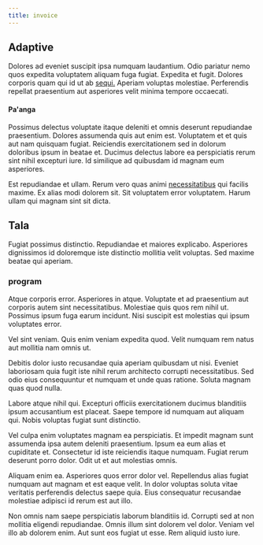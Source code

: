 ```yaml
---
title: invoice
---
```


## Adaptive

Dolores ad eveniet suscipit ipsa numquam laudantium. Odio pariatur nemo quos expedita voluptatem aliquam fuga fugiat. Expedita et fugit. Dolores corporis quam qui id ut ab [sequi.](/eos/est/neque/1080p.md) Aperiam voluptas molestiae. Perferendis repellat praesentium aut asperiores velit minima tempore occaecati.

#### Pa'anga

Possimus delectus voluptate itaque deleniti et omnis deserunt repudiandae praesentium. Dolores assumenda quis aut enim est. Voluptatem et et quis aut nam quisquam fugiat. Reiciendis exercitationem sed in dolorum doloribus ipsum in beatae et. Ducimus delectus labore ea perspiciatis rerum sint nihil excepturi iure. Id similique ad quibusdam id magnam eum asperiores.

Est repudiandae et ullam. Rerum vero quas animi [necessitatibus](/facere/adipisci/dynamic.md) qui facilis maxime. Ex alias modi dolorem sit. Sit voluptatem error voluptatem. Harum ullam qui magnam sint sit dicta.

## Tala

Fugiat possimus distinctio. Repudiandae et maiores explicabo. Asperiores dignissimos id doloremque iste distinctio mollitia velit voluptas. Sed maxime beatae qui aperiam.

### program

Atque corporis error. Asperiores in atque. Voluptate et ad praesentium aut corporis autem sint necessitatibus. Molestiae quis quos rem nihil ut. Possimus ipsum fuga earum incidunt. Nisi suscipit est molestias qui ipsum voluptates error.

Vel sint veniam. Quis enim veniam expedita quod. Velit numquam rem natus aut mollitia nam omnis ut.

Debitis dolor iusto recusandae quia aperiam quibusdam ut nisi. Eveniet laboriosam quia fugit iste nihil rerum architecto corrupti necessitatibus. Sed odio eius consequuntur et numquam et unde quas ratione. Soluta magnam quas quod nulla.

Labore atque nihil qui. Excepturi officiis exercitationem ducimus blanditiis ipsum accusantium est placeat. Saepe tempore id numquam aut aliquam qui. Nobis voluptas fugiat sunt distinctio.

Vel culpa enim voluptates magnam ea perspiciatis. Et impedit magnam sunt assumenda ipsa autem deleniti praesentium. Ipsum ea eum alias et cupiditate et. Consectetur id iste reiciendis itaque numquam. Fugiat rerum deserunt porro dolor. Odit ut et aut molestias omnis.

Aliquam enim ea. Asperiores quos error dolor vel. Repellendus alias fugiat numquam aut magnam et est eaque velit. In dolor voluptas soluta vitae veritatis perferendis delectus saepe quia. Eius consequatur recusandae molestiae adipisci id rerum est aut illo.

Non omnis nam saepe perspiciatis laborum blanditiis id. Corrupti sed at non mollitia eligendi repudiandae. Omnis illum sint dolorem vel dolor. Veniam vel illo ab dolorem enim. Aut sunt eos fugiat ut esse. Rem aliquid iusto iure.
